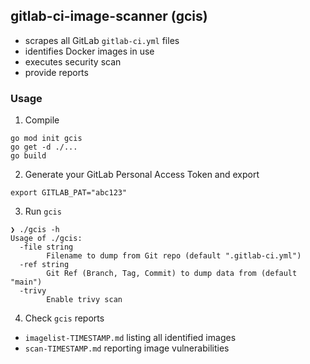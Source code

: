 ## gitlab-ci-image-scanner (gcis)
- scrapes all GitLab `gitlab-ci.yml` files
- identifies Docker images in use
- executes security scan
- provide reports

### Usage
1. Compile
```
go mod init gcis
go get -d ./...
go build
```
2. Generate your GitLab Personal Access Token and export
```
export GITLAB_PAT="abc123"
```
3. Run `gcis`
```
❯ ./gcis -h
Usage of ./gcis:
  -file string
        Filename to dump from Git repo (default ".gitlab-ci.yml")
  -ref string
        Git Ref (Branch, Tag, Commit) to dump data from (default "main")
  -trivy
        Enable trivy scan
```
4. Check `gcis` reports
- `imagelist-TIMESTAMP.md` listing all identified images
- `scan-TIMESTAMP.md` reporting image vulnerabilities
